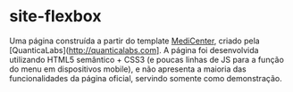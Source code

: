 # site-flexbox

Uma página construída a partir do template [MediCenter](http://quanticalabs.com/Medicenter/Template), criado pela [QuanticaLabs](http://quanticalabs.com].
A página foi desenvolvida utilizando HTML5 semântico + CSS3 (e poucas linhas de JS para a função do menu em dispositivos mobile), e não apresenta a maioria das funcionalidades da página oficial, servindo somente como demonstração.
